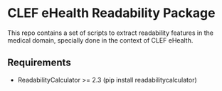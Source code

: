 CLEF eHealth Readability Package
================================

This repo contains a set of scripts to extract readability features in the medical domain, specially done in the context of CLEF eHealth.


Requirements
-------------

- ReadabilityCalculator >= 2.3 (pip install readabilitycalculator)

